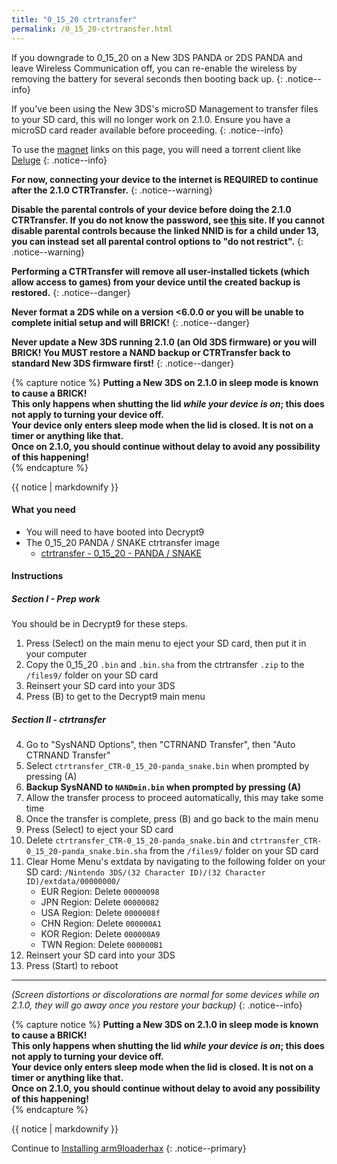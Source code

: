 ```yaml
---
title: "0_15_20 ctrtransfer"
permalink: /0_15_20-ctrtransfer.html
---
```


If you downgrade to 0_15_20 on a New 3DS PANDA or 2DS PANDA and leave Wireless Communication off, you can re-enable the wireless by removing the battery for several seconds then booting back up.
{: .notice--info}

If you've been using the New 3DS's microSD Management to transfer files to your SD card, this will no longer work on 2.1.0. Ensure you have a microSD card reader available before proceeding.
{: .notice--info}

To use the [magnet](https://en.wikipedia.org/wiki/Magnet_URI_scheme) links on this page, you will need a torrent client like [Deluge](http://dev.deluge-torrent.org/wiki/Download)
{: .notice--info}

**For now, connecting your device to the internet is REQUIRED to continue after the 2.1.0 CTRTransfer.**
{: .notice--warning}

**Disable the parental controls of your device before doing the 2.1.0 CTRTransfer. If you do not know the password, see [this](https://mkey.salthax.org/) site. If you cannot disable parental controls because the linked NNID is for a child under 13, you can instead set all parental control options to "do not restrict".**
{: .notice--warning}

**Performing a CTRTransfer will remove all user-installed tickets (which allow access to games) from your device until the created backup is restored.**
{: .notice--danger}

**Never format a 2DS while on a version <6.0.0 or you will be unable to complete initial setup and will BRICK!**
{: .notice--danger}

**Never update a New 3DS running 2.1.0 (an Old 3DS firmware) or you will BRICK! You MUST restore a NAND backup or CTRTransfer back to standard New 3DS firmware first!**
{: .notice--danger}

{% capture notice %}
**Putting a New 3DS on 2.1.0 in sleep mode is known to cause a BRICK!**    
**This only happens when shutting the lid _while your device is on_; this does not apply to turning your device off.**    
**Your device only enters sleep mode when the lid is closed. It is not on a timer or anything like that.**    
**Once on 2.1.0, you should continue without delay to avoid any possibility of this happening!**    
{% endcapture %}

<div class="notice--danger">{{ notice | markdownify }}</div>

#### What you need

* You will need to have booted into Decrypt9
* The 0_15_20 PANDA / SNAKE ctrtransfer image
  +    [ctrtransfer - 0_15_20 - PANDA / SNAKE](magnet:?xt=urn:btih:74861c137162c3db10af9048c04f923e82e0331c&dn=ctrtransfer_CTR-0_15_20-panda_snake.zip&tr=udp%3A%2F%2Ftracker.aletorrenty.pl%3A2710%2Fannounce&tr=udp%3A%2F%2Fexplodie.org%3A6969%2Fannounce&tr=udp%3A%2F%2F9.rarbg.com%3A2710%2Fannounce&tr=udp%3A%2F%2Ftracker.tiny-vps.com%3A6969%2Fannounce&tr=udp%3A%2F%2Ftracker.coppersurfer.tk%3A6969%2Fannounce&tr=udp%3A%2F%2Fzer0day.ch%3A1337%2Fannounce&tr=udp%3A%2F%2Fp4p.arenabg.com%3A1337%2Fannounce&tr=udp%3A%2F%2Ftracker.opentrackr.org%3A1337%2Fannounce&tr=http%3A%2F%2Ftracker.tfile.me%2Fannounce&tr=udp%3A%2F%2Ftracker.leechers-paradise.org%3A6969%2Fannounce&tr=http%3A%2F%2Fexplodie.org%3A6969%2Fannounce&tr=udp%3A%2F%2Ftracker.yoshi210.com%3A6969%2Fannounce&tr=http%3A%2F%2Ftracker1.wasabii.com.tw%3A6969%2Fannounce&tr=udp%3A%2F%2Ftracker.filetracker.pl%3A8089%2Fannounce&tr=http%3A%2F%2Fp4p.arenabg.com%3A1337%2Fannounce&tr=udp%3A%2F%2Ftorrent.gresille.org%3A80%2Fannounce&tr=http%3A%2F%2Ftracker.baravik.org%3A6970%2Fannounce&tr=http%3A%2F%2Ftracker.opentrackr.org%3A1337%2Fannounce&tr=http%3A%2F%2Ftorrent.gresille.org%2Fannounce&tr=http%3A%2F%2Ftracker.aletorrenty.pl%3A2710%2Fannounce)

#### Instructions

##### Section I - Prep work

You should be in Decrypt9 for these steps.

1. Press (Select) on the main menu to eject your SD card, then put it in your computer
2. Copy the 0_15_20 `.bin` and `.bin.sha` from the ctrtransfer `.zip` to the `/files9/` folder on your SD card
3. Reinsert your SD card into your 3DS
4. Press (B) to get to the Decrypt9 main menu

##### Section II - ctrtransfer

4. Go to "SysNAND Options", then "CTRNAND Transfer", then "Auto CTRNAND Transfer"
5. Select `ctrtransfer_CTR-0_15_20-panda_snake.bin` when prompted by pressing (A)
6. **Backup SysNAND to `NANDmin.bin` when prompted by pressing (A)**
7. Allow the transfer process to proceed automatically, this may take some time
8. Once the transfer is complete, press (B) and go back to the main menu
9. Press (Select) to eject your SD card
9. Delete `ctrtransfer_CTR-0_15_20-panda_snake.bin` and `ctrtransfer_CTR-0_15_20-panda_snake.bin.sha` from the `/files9/` folder on your SD card
19. Clear Home Menu's extdata by navigating to the following folder on your SD card: `/Nintendo 3DS/(32 Character ID)/(32 Character ID)/extdata/00000000/`
    + EUR Region: Delete `00000098`
    + JPN Region: Delete `00000082`
    + USA Region: Delete `0000008f`
    + CHN Region: Delete `000000A1`
    + KOR Region: Delete `000000A9`
    + TWN Region: Delete `000000B1`
12. Reinsert your SD card into your 3DS
11. Press (Start) to reboot

___

*(Screen distortions or discolorations are normal for some devices while on 2.1.0, they will go away once you restore your backup)*
{: .notice--info}

{% capture notice %}
**Putting a New 3DS on 2.1.0 in sleep mode is known to cause a BRICK!**    
**This only happens when shutting the lid _while your device is on_; this does not apply to turning your device off.**    
**Your device only enters sleep mode when the lid is closed. It is not on a timer or anything like that.**    
**Once on 2.1.0, you should continue without delay to avoid any possibility of this happening!**    
{% endcapture %}

<div class="notice--danger">{{ notice | markdownify }}</div>

Continue to [Installing arm9loaderhax](installing-arm9loaderhax)
{: .notice--primary}
